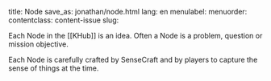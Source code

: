 title: Node
save_as: jonathan/node.html
lang: en
menulabel:
menuorder:
contentclass: content-issue
slug:

Each Node in the [[KHub]] is an idea. Often a Node is a problem, question or mission objective.

Each Node is carefully crafted by SenseCraft and by players to capture the sense of things at the time.